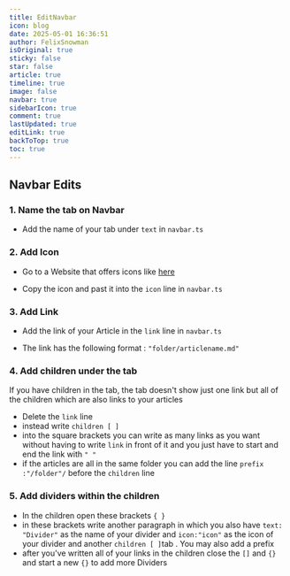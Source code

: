 ```yaml
---
title: EditNavbar
icon: blog
date: 2025-05-01 16:36:51
author: FelixSnowman
isOriginal: true
sticky: false
star: false
article: true
timeline: true
image: false
navbar: true
sidebarIcon: true
comment: true
lastUpdated: true
editLink: true
backToTop: true
toc: true
---
```


## Navbar Edits



### 1. Name the tab on Navbar

- Add the name of your tab under `text` in `navbar.ts`



### 2. Add Icon

- Go to a Website that offers icons like [here](fontawesome.com/icons)

- Copy the icon and past it into the `icon` line in `navbar.ts`



### 3. Add Link

- Add the link of your Article in the `link` line in `navbar.ts`

- The link has the following format : `"folder/articlename.md"`



### 4. Add children under the tab

If you have children in the tab, the tab doesn't show just one link but all of the children which are also links to your articles 

- Delete the `link` line 
- instead write `children [ ]`
- into the square brackets you can write as many links as you want without having to write `link` in front of it and you just have to start and end the link with `" "`
- if the articles are all in the same folder you can add the line `prefix :"/folder"/` before the `children` line



### 5. Add dividers within the children

- In the children open these brackets `{ }`
- in these brackets write another paragraph in which you also have `text: "Divider"` as the name of your divider and `icon:"icon"` as the icon of your divider and another `children [ ]`tab . You may also add a prefix 
- after you've written all of your links in the children close the `[]` and `{}` and start a new `{}` to add more Dividers

### 

